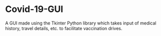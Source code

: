 # Covid-19-GUI
A GUI made using the Tkinter Python library which takes input of medical history, travel details, etc. to facilitate vaccination drives.
